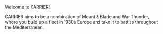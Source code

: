 Welcome to CARRIER!

CARRIER aims to be a combination of Mount & Blade and War Thunder, where you build up a fleet in 1930s Europe and take it to battles throughout the Mediterranean.
